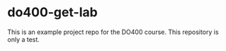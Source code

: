 # do400-get-lab

This is an example project repo for the DO400 course.
This repository is only a test.
